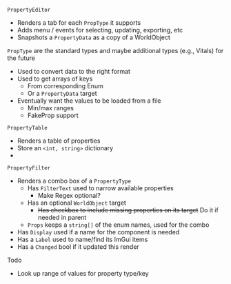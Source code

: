 `PropertyEditor`

* Renders a tab for each `PropType` it supports
* Adds menu / events for selecting, updating, exporting, etc
* Snapshots a `PropertyData` as a copy of a WorldObject



`PropType` are the standard types and maybe additional types (e.g., Vitals) for the future

* Used to convert data to the right format
* Used to get arrays of keys
  * From corresponding Enum
  * Or a `PropertyData` target
* Eventually want the values to be loaded from a file
  * Min/max ranges
  * FakeProp support





`PropertyTable`

* Renders a table of properties
* Store an `<int, string>` dictionary 
* 



`PropertyFilter` 

* Renders a combo box of a `PropertyType`
  * Has `FilterText` used to narrow available properties
    * Make Regex optional?
  * Has an optional `WorldObject` target
    * ~~Has checkbox to include missing properties on its target~~  Do it if needed in parent
  * `Props` keeps a `string[]` of the enum names, used for the combo
* Has `Display` used if a name for the component is needed
* Has a `Label` used to name/find its ImGui items
* Has a `Changed` bool if it updated this render





Todo

* Look up range of values for property type/key

